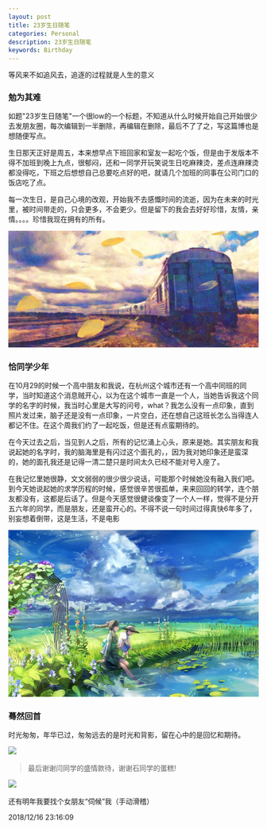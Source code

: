 ```yaml
---
layout: post
title: 23岁生日随笔
categories: Personal
description: 23岁生日随笔
keywords: Birthday
---
```

等风来不如追风去，追逐的过程就是人生的意义

### 勉为其难

如题"23岁生日随笔"一个很low的一个标题，不知道从什么时候开始自己开始很少去发朋友圈，每次编辑到一半删除，再编辑在删除，最后不了了之，写这篇博也是想随便写点。

生日那天正好是周五，本来想早点下班回家和室友一起吃个饭，但是由于发版本不得不加班到晚上九点，很郁闷，还和一同学开玩笑说生日吃麻辣烫，差点连麻辣烫都没得吃，下班之后想想自己总要吃点好的吧，就请几个加班的同事在公司门口的饭店吃了点。

每一次生日，是自己心境的改观，开始我不去感慨时间的流逝，因为在未来的时光里，被时间带走的，只会更多，不会更少。但是留下的我会去好好珍惜，友情，亲情。。。。珍惜我现在拥有的所有。


![](/images/posts/personal/mwqn.jpg)


### 恰同学少年

在10月29的时候一个高中朋友和我说，在杭州这个城市还有一个高中同班的同学，当时知道这个消息贼开心，以为在这个城市一直是一个人，当她告诉我这个同学的名字的时候，我当时心里是大写的问号，what？我怎么没有一点印象，直到照片发过来，脑子还是没有一点印象，一片空白，还在想自己这班长怎么当得连人都记不住。在这个周我们约了一起吃饭，但是还有点蛮期待的。

在今天过去之后，当见到人之后，所有的记忆涌上心头，原来是她。其实朋友和我说起她的名字时，我的脑海里是有闪过这个面孔的，，因为我对她印象还是蛮深的，她的面孔我还是记得一清二楚只是时间太久已经不能对号入座了。

在我记忆里她很静，文文弱弱的很少很少说话，可能那个时候她没有融入我们吧。到今天她说起她的求学历程的时候，感觉很辛苦很孤单，来来回回的转学，连个朋友都没有，这都是后话了。但是今天感觉很健谈像变了一个人一样，觉得不是分开五六年的同学，而是朋友，还是蛮开心的。不得不说一句时间过得真快6年多了，别妄想着倒带，这是生活，不是电影

![](/images/posts/personal/qtxsn.jpg)

### 蓦然回首

时光匆匆，年华已过，匆匆远去的是时光和背影，留在心中的是回忆和期待。


![](https://i.imgur.com/E1pILdc.jpg)

> 最后谢谢闫同学的盛情款待，谢谢石同学的蛋糕!


![](https://i.imgur.com/Ah95kx2.jpg)

还有明年我要找个女朋友“伺候”我（手动滑稽）

2018/12/16 23:16:09 


